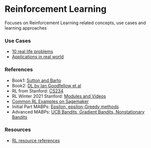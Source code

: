# Reinforcement Learning
Focuses on Reinforcement Learning related concepts, use cases and learning approaches

### Use Cases
- [10 real life problems](https://neptune.ai/blog/reinforcement-learning-applications)
- [Applications in real world](https://towardsdatascience.com/applications-of-reinforcement-learning-in-real-world-1a94955bcd12)

### References
- Book1: [Sutton and Barto](http://incompleteideas.net/book/the-book-2nd.html)
- Book2: [DL by Ian Goodfellow et al](https://www.deeplearningbook.org/)
- RL from Stanford: [CS234](https://web.stanford.edu/class/cs234/)
- RL Winter 2021 Stanford: [Modules and Videos](https://web.stanford.edu/class/cs234/modules.html)
- [Common RL Examples on Sagemaker](https://github.com/kkm24132/amazon-sagemaker-examples/tree/master/reinforcement_learning)
- Initial Part MABPs: [Epsilon, epsilon-Greedy methods](https://www.datahubbs.com/multi_armed_bandits_reinforcement_learning_1/)
- Advanced MABPs: [UCB Bandits, Gradient Bandits, Nonstationary Bandits](https://www.datahubbs.com/multi-armed-bandits-reinforcement-learning-2/)

### Resources
- [RL resource references](https://medium.com/datadriveninvestor/absolutely-free-resources-for-reinforcement-learning-d16a5230cb0f)
